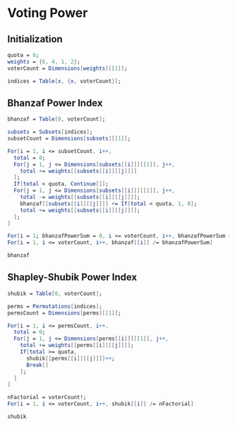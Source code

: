 # Voting Power
## Initialization
```Mathematica
quota = 8;
weights = {6, 4, 1, 2};
voterCount = Dimensions[weights][[1]];

indices = Table[x, {x, voterCount}];
```

## Bhanzaf Power Index
```Mathematica
bhanzaf = Table[0, voterCount];
```
```Mathematica
subsets = Subsets[indices];
subsetCount = Dimensions[subsets][[1]];
```
```Mathematica
For[i = 1, i <= subsetCount, i++,
  total = 0;
  For[j = 1, j <= Dimensions[subsets[[i]]][[1]], j++,
    total += weights[[subsets[[i]][[j]]]]
  ];
  If[total < quota, Continue[]];
  For[j = 1, j <= Dimensions[subsets[[i]]][[1]], j++,
    total -= weights[[subsets[[i]][[j]]]];
    bhanzaf[[subsets[[i]][[j]]]] += If[total < quota, 1, 0];
    total += weights[[subsets[[i]][[j]]]];
  ];
]
```
```Mathematica
For[i = 1; bhanzafPowerSum = 0, i <= voterCount, i++, bhanzafPowerSum += bhanzaf[[i]]]
For[i = 1, i <= voterCount, i++, bhanzaf[[i]] /= bhanzafPowerSum]
```
```Mathematica
bhanzaf
```
## Shapley-Shubik Power Index
```Mathematica
shubik = Table[0, voterCount];
```
```Mathematica
perms = Permutations[indices];
permsCount = Dimensions[perms][[1]];
```
```Mathematica
For[i = 1, i <= permsCount, i++,
  total = 0;
  For[j = 1, j <= Dimensions[perms[[i]]][[1]], j++,
    total += weights[[perms[[i]][[j]]]];
    If[total >= quota,
      shubik[[perms[[i]][[j]]]]++;
      Break[]
    ];
  ]
]
```
```Mathematica
nFactorial = voterCount!;
For[i = 1, i <= voterCount, i++, shubik[[i]] /= nFactorial]
```
```Mathematica
shubik
```
